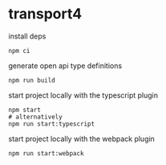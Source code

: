# transport4

install deps

```shell
npm ci
```

generate open api type definitions

```shell
npm run build
```

start project locally with the typescript plugin

```shell
npm start
# alternatively
npm run start:typescript
```

start project locally with the webpack plugin

```shell
npm run start:webpack
```
